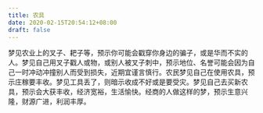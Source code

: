 ```yaml
---
title: 农具
date: 2020-02-15T20:54:12+08:00
draft: false
---
```


梦见农业上的叉子、耙子等，预示你可能会戳穿你身边的骗子，或是华而不实的人。梦见自己用叉子戳人或物，或别人被叉子刺中，预示地位、名誉可能会因为自己一时冲动冲撞别人而受到损失，近期宜谨言慎行。农民梦见自己在使用农具，预示庄稼要丰收。梦见工具丢了，则暗示收成不好或是要受灾。梦见自己去买新农具，预示会大获丰收，经济宽裕，生活愉快。经商的人做这样的梦，预示生意兴隆，财源广进，利润丰厚。